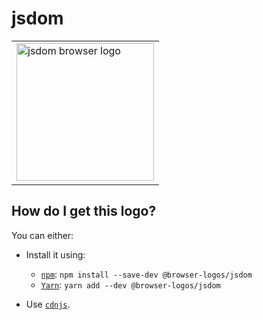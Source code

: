 # jsdom

<table>
    <tr height=230>
        <td>
            <a href="https://github.com/alrra/browser-logos/tree/04fb61936fd4fcae9b6ffa94c21a5517385a0e79/src/jsdom">
                <img width=220 src="https://raw.githubusercontent.com/alrra/browser-logos/04fb61936fd4fcae9b6ffa94c21a5517385a0e79/src/jsdom/jsdom.svg?sanitize=true" alt="jsdom browser logo">
            </a>
        </td>
    </tr>
</table>

## How do I get this logo?

You can either:

* Install it using:

  * [`npm`][npm]: `npm install --save-dev @browser-logos/jsdom`
  * [`Yarn`][yarn]: `yarn add --dev @browser-logos/jsdom`

* Use [`cdnjs`][cdnjs].

<!-- Link labels: -->

[cdnjs]: https://cdnjs.com/libraries/browser-logos
[npm]: https://www.npmjs.com/
[yarn]: https://yarnpkg.com/
